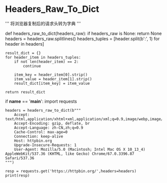 # Headers_Raw_To_Dict

'''
将浏览器复制后的请求头转为字典
'''


def headers_raw_to_dict(headers_raw):
    if headers_raw is None:
        return None
    headers = headers_raw.splitlines()
    headers_tuples = [header.split(b':', 1) for header in headers]

    result_dict = {}
    for header_item in headers_tuples:
        if not len(header_item) == 2:
            continue

        item_key = header_item[0].strip()
        item_value = header_item[1].strip()
        result_dict[item_key] = item_value

    return result_dict


if __name__ == '__main__':
    import requests

    headers = headers_raw_to_dict(b"""
        Accept: text/html,application/xhtml+xml,application/xml;q=0.9,image/webp,image/apng,*/*;q=0.8
        Accept-Encoding: gzip, deflate, br
        Accept-Language: zh-CN,zh;q=0.9
        Cache-Control: max-age=0
        Connection: keep-alive
        Host: httpbin.org
        Upgrade-Insecure-Requests: 1
        User-Agent: Mozilla/5.0 (Macintosh; Intel Mac OS X 10_13_4) AppleWebKit/537.36 (KHTML, like Gecko) Chrome/67.0.3396.87 Safari/537.36
    """)

    resp = requests.get('https://httpbin.org/',headers=headers)
    print(resp)
